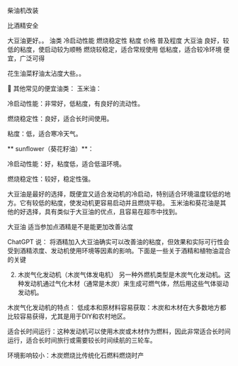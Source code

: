 


柴油机改装


比酒精安全



大豆油更好。。
油类	冷启动性能	燃烧稳定性	粘度	价格	普及程度
大豆油	良好，较低的粘度，使启动较为顺畅	燃烧较稳定，适合常规使用	低粘度，适合较冷环境	便宜，广泛可得	



花生油菜籽油太沾度大些。。



🍴 其他常见的便宜油类：
玉米油：

冷启动性能：非常好，低粘度，有良好的流动性。

燃烧稳定性：良好，适合长时间使用。

粘度：低，适合寒冷天气。


** sunflower（葵花籽油）**：

冷启动性能：好，粘度低，适合低温环境。

燃烧稳定性：较好，稳定性强。


大豆油是最好的选择，既便宜又适合发动机的冷启动，特别适合环境温度较低的地方。它有较低的粘度，使发动机更容易启动并且燃烧平稳。
玉米油和葵花油是其他的好选择，具有类似于大豆油的优点，且容易在超市中找到。


大豆油 适当参加点酒精是不是能更加改善沾度


ChatGPT 说：
将酒精加入大豆油确实可以改善油的粘度，但效果和实际可行性会受到酒精浓度、发动机使用环境等因素的影响。下面是一些关于酒精和植物油混合的关键



2. 木炭气化发动机（木炭气体发电机）
   另一种外燃机类型是木炭气化发动机。这种发动机通过气化木材（通常是木炭）来生成可燃气体，然后用这些气体驱动发动机。

木炭气化发动机的特点：
低成本和原材料容易获取：木炭和木材在大多数地方都比较容易获得，尤其是用于DIY和农村地区。

适合长时间运行：这种发动机可以使用木炭或木材作为燃料，因此非常适合长时间运行，适合长时间旅行或需要较长时间续航的三轮车。

环境影响较小：木炭燃烧比传统化石燃料燃烧时产